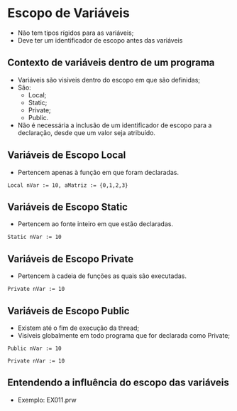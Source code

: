 # Escopo de Variáveis
- Não tem tipos rígidos para as variáveis;
- Deve ter um identificador de escopo antes das variáveis
  
## Contexto de variáveis dentro de um programa
- Variáveis são visíveis dentro do escopo em que são definidas;
- São:
  - Local;
  - Static;
  - Private;
  - Public.
- Não é necessária a inclusão de um identificador de escopo para a declaração, desde que um valor seja atribuído.

## Variáveis de Escopo Local
- Pertencem apenas à função em que foram declaradas.
```
Local nVar := 10, aMatriz := {0,1,2,3}
```

## Variáveis de Escopo Static
- Pertencem ao fonte inteiro em que estão declaradas.
```
Static nVar := 10
```

## Variáveis de Escopo Private
- Pertencem à cadeia de funções as quais são executadas.
```
Private nVar := 10
```

## Variáveis de Escopo Public
- Existem até o fim de execução da thread;
- Visíveis globalmente em todo programa que for declarada como Private;
```
Public nVar := 10
```
```
Private nVar := 10
```

## Entendendo a influência do escopo das variáveis
- Exemplo: EX011.prw
